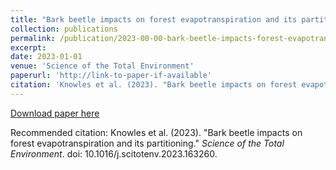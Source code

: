 ```yaml
---
title: "Bark beetle impacts on forest evapotranspiration and its partitioning"
collection: publications
permalink: /publication/2023-00-00-bark-beetle-impacts-forest-evapotranspiration
excerpt:
date: 2023-01-01
venue: 'Science of the Total Environment'
paperurl: 'http://link-to-paper-if-available'
citation: 'Knowles et al. (2023). "Bark beetle impacts on forest evapotranspiration and its partitioning." <i>Science of the Total Environment</i>. doi: 10.1016/j.scitotenv.2023.163260.'
---
```


[Download paper here](http://link-to-paper-if-available)

Recommended citation: Knowles et al. (2023). "Bark beetle impacts on forest evapotranspiration and its partitioning." <i>Science of the Total Environment</i>. doi: 10.1016/j.scitotenv.2023.163260.
